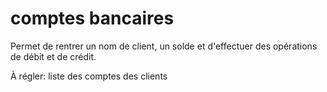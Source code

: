 # comptes bancaires
Permet de rentrer un nom de client, un solde et d'effectuer des opérations de débit et de crédit.

À régler: liste des comptes des clients
